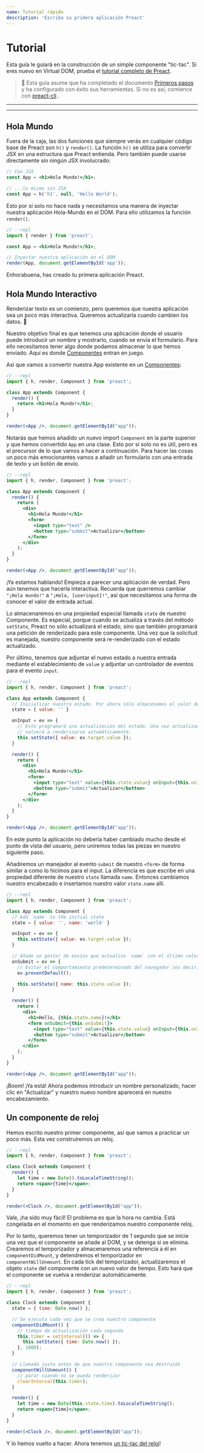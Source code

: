 ```yaml
---
name: Tutorial rápido
description: 'Escriba su primera aplicación Preact'
---
```


# Tutorial

Esta guía le guiará en la construcción de un simple componente "tic-tac". Si eres nuevo en Virtual DOM, prueba el [tutorial completo de Preact](/tutorial).

> :information_desk_person: Esta guía asume que ha completado el documento [Primeros pasos](/guide/v10/getting-started) y ha configurado con éxito sus herramientas. Si no es así, comience con [preact-cli](/guide/v10/getting-started#best-practices-powered-with-preact-cli)..

---

<div><toc></toc></div>

---

## Hola Mundo

Fuera de la caja, las dos funciones que siempre verás en cualquier código base de Preact son `h()` y `render()`. La función `h()` se utiliza para convertir JSX en una estructura que Preact entienda. Pero también puede usarse directamente sin ningún JSX involucrado:

```jsx
// Con JSX
const App = <h1>Hola Mundo!</h1>;

// ...lo mismo sin JSX
const App = h('h1', null, 'Hello World');
```

Esto por sí solo no hace nada y necesitamos una manera de inyectar nuestra aplicación Hola-Mundo en el DOM. Para ello utilizamos la función `render()`.

```jsx
// --repl
import { render } from 'preact';

const App = <h1>Hola Mundo!</h1>;

// Inyectar nuestra aplicación en el DOM
render(App, document.getElementById('app'));
```

Enhorabuena, has creado tu primera aplicación Preact.

## Hola Mundo Interactivo

Renderizar texto es un comienzo, pero queremos que nuestra aplicación sea un poco más interactiva. Queremos actualizarla cuando cambien los datos. :star2:

Nuestro objetivo final es que tenemos una aplicación donde el usuario puede introducir un nombre y mostrarlo, cuando se envía el formulario. Para ello necesitamos tener algo donde podamos almacenar lo que hemos enviado. Aquí es donde [Componentes](/guide/v10/components) entran en juego.

Así que vamos a convertir nuestra App existente en un [Componentes](/guide/v10/components):

```jsx
// --repl
import { h, render, Component } from 'preact';

class App extends Component {
  render() {
    return <h1>Hola Mundo!</h1>;
  }
}

render(<App />, document.getElementById("app"));
```

Notarás que hemos añadido un nuevo import `Component` en la parte superior y que hemos convertido `App` en una clase. Esto por sí solo no es útil, pero es el precursor de lo que vamos a hacer a continuación. Para hacer las cosas un poco más emocionantes vamos a añadir un formulario con una entrada de texto y un botón de envío.

```jsx
// --repl
import { h, render, Component } from 'preact';

class App extends Component {
  render() {
    return (
      <div>
        <h1>Hola Mundo!</h1>
        <form>
          <input type="text" />
          <button type="submit">Actualizar</button>
        </form>
      </div>
    );
  }
}

render(<App />, document.getElementById("app"));
```

¡Ya estamos hablando! Empieza a parecer una aplicación de verdad. Pero aún tenemos que hacerla interactiva. Recuerda que querremos cambiar `"¡Hola mundo!"` a `"¡Hola, [userinput]!"`, así que necesitamos una forma de conocer el valor de entrada actual.

Lo almacenaremos en una propiedad especial llamada `state` de nuestro Componente. Es especial, porque cuando se actualiza a través del método `setState`, Preact no sólo actualizará el estado, sino que también programará una petición de renderizado para este componente. Una vez que la solicitud es manejada, nuestro componente será re-renderizado con el estado actualizado.

Por último, tenemos que adjuntar el nuevo estado a nuestra entrada mediante el establecimiento de `value` y adjuntar un controlador de eventos para el evento `input`.

```jsx
// --repl
import { h, render, Component } from 'preact';

class App extends Component {
  // Inicializar nuestro estado. Por ahora sólo almacenamos el valor de entrada
  state = { value: '' }

  onInput = ev => {
    // Esto programará una actualización del estado. Una vez actualizado, el componente
    // volverá a renderizarse automáticamente.
    this.setState({ value: ev.target.value });
  }

  render() {
    return (
      <div>
        <h1>Hola Mundo!</h1>
        <form>
          <input type="text" value={this.state.value} onInput={this.onInput} />
          <button type="submit">Actualizar</button>
        </form>
      </div>
    );
  }
}

render(<App />, document.getElementById("app"));
```

En este punto la aplicación no debería haber cambiado mucho desde el punto de vista del usuario, pero uniremos todas las piezas en nuestro siguiente paso.

Añadiremos un manejador al evento `submit` de nuestro `<form>` de forma similar a como lo hicimos para el input. La diferencia es que escribe en una propiedad diferente de nuestro `state` llamada `name`. Entonces cambiamos nuestro encabezado e insertamos nuestro valor `state.name` allí.

```jsx
// --repl
import { h, render, Component } from 'preact';

class App extends Component {
  // Add `name` to the initial state
  state = { value: '', name: 'world' }

  onInput = ev => {
    this.setState({ value: ev.target.value });
  }

  // Añade un gestor de envíos que actualice `name` con el último valor introducido.
  onSubmit = ev => {
    // Evitar el comportamiento predeterminado del navegador (es decir, no enviar el formulario aquí)
    ev.preventDefault();

    this.setState({ name: this.state.value });
  }

  render() {
    return (
      <div>
        <h1>Hello, {this.state.name}!</h1>
        <form onSubmit={this.onSubmit}>
          <input type="text" value={this.state.value} onInput={this.onInput} />
          <button type="submit">Actualizar</button>
        </form>
      </div>
    );
  }
}

render(<App />, document.getElementById("app"));
```

¡Boom! ¡Ya está! Ahora podemos introducir un nombre personalizado, hacer clic en "Actualizar" y nuestro nuevo nombre aparecerá en nuestro encabezamiento.

## Un componente de reloj

Hemos escrito nuestro primer componente, así que vamos a practicar un poco más. Esta vez construiremos un reloj.

```jsx
// --repl
import { h, render, Component } from 'preact';

class Clock extends Component {
  render() {
    let time = new Date().toLocaleTimeString();
    return <span>{time}</span>;
  }
}

render(<Clock />, document.getElementById("app"));
```

Vale, ¡ha sido muy fácil! El problema es que la hora no cambia. Está congelada en el momento en que renderizamos nuestro componente reloj.

Por lo tanto, queremos tener un temporizador de 1 segundo que se inicie una vez que el componente se añade al DOM, y se detenga si se elimina. Crearemos el temporizador y almacenaremos una referencia a él en `componentDidMount`, y detendremos el temporizador en `componentWillUnmount`. En cada tick del temporizador, actualizaremos el objeto `state` del componente con un nuevo valor de tiempo. Esto hará que el componente se vuelva a renderizar automáticamente.

```jsx
// --repl
import { h, render, Component } from 'preact';

class Clock extends Component {
  state = { time: Date.now() };

  // Se ejecuta cada vez que se crea nuestro componente
  componentDidMount() {
    // tiempo de actualización cada segundo
    this.timer = setInterval(() => {
      this.setState({ time: Date.now() });
    }, 1000);
  }

  // Llamada justo antes de que nuestro componente sea destruido
  componentWillUnmount() {
    // parar cuando no se pueda renderizar
    clearInterval(this.timer);
  }

  render() {
    let time = new Date(this.state.time).toLocaleTimeString();
    return <span>{time}</span>;
  }
}

render(<Clock />, document.getElementById("app"));
```

Y lo hemos vuelto a hacer. Ahora tenemos [un tic-tac del reloj](http://jsfiddle.net/developit/u9m5x0L7/embedded/result,js/)!
